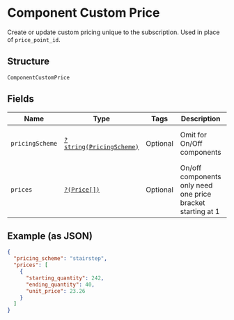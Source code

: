 
# Component Custom Price

Create or update custom pricing unique to the subscription. Used in place of `price_point_id`.

## Structure

`ComponentCustomPrice`

## Fields

| Name | Type | Tags | Description | Getter | Setter |
|  --- | --- | --- | --- | --- | --- |
| `pricingScheme` | [`?string(PricingScheme)`](../../doc/models/pricing-scheme.md) | Optional | Omit for On/Off components | getPricingScheme(): ?string | setPricingScheme(?string pricingScheme): void |
| `prices` | [`?(Price[])`](../../doc/models/price.md) | Optional | On/off components only need one price bracket starting at 1 | getPrices(): ?array | setPrices(?array prices): void |

## Example (as JSON)

```json
{
  "pricing_scheme": "stairstep",
  "prices": [
    {
      "starting_quantity": 242,
      "ending_quantity": 40,
      "unit_price": 23.26
    }
  ]
}
```


